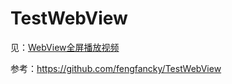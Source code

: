 # TestWebView
见：[WebView全屏播放视频](https://blog.csdn.net/zhanwubus/article/details/80485552)

参考：https://github.com/fengfancky/TestWebView
